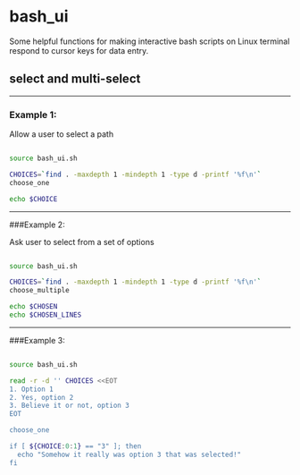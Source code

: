 # bash_ui
Some helpful functions for making interactive bash scripts on Linux terminal respond to cursor keys for data entry.


## select and multi-select

----------
### Example 1:

Allow a user to select a path


```sh

source bash_ui.sh

CHOICES=`find . -maxdepth 1 -mindepth 1 -type d -printf '%f\n'`
choose_one

echo $CHOICE

```


---------
###Example 2:

Ask user to select from a set of options

```sh

source bash_ui.sh

CHOICES=`find . -maxdepth 1 -mindepth 1 -type d -printf '%f\n'`
choose_multiple

echo $CHOSEN
echo $CHOSEN_LINES

```


---------
###Example 3:

```sh

source bash_ui.sh

read -r -d '' CHOICES <<EOT 
1. Option 1 
2. Yes, option 2 
3. Believe it or not, option 3 
EOT 

choose_one

if [ ${CHOICE:0:1} == "3" ]; then 
  echo "Somehow it really was option 3 that was selected!" 
fi 
